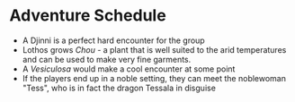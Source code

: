 # Adventure Schedule

- A Djinni is a perfect hard encounter for the group
- Lothos grows *Chou* - a plant that is well suited to the arid temperatures and can be used to make very fine garments.
- A *Vesiculosa* would make a cool encounter at some point
- If the players end up in a noble setting, they can meet the noblewoman "Tess", who is in fact the dragon Tessala in disguise

